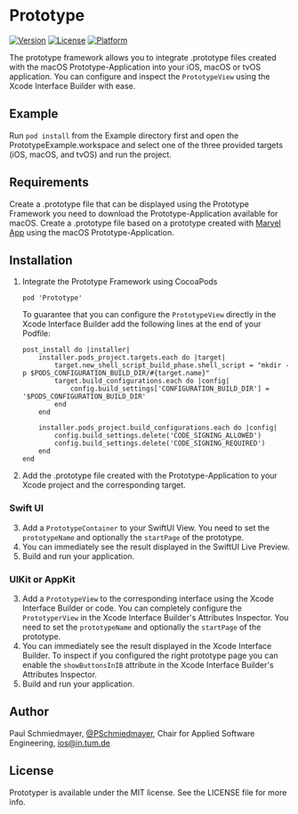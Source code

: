 # Prototype

[![Version](https://img.shields.io/cocoapods/v/Prototype.svg?style=flat)](http://cocoapods.org/pods/Prototype)
[![License](https://img.shields.io/cocoapods/l/Prototype.svg?style=flat)](http://cocoapods.org/pods/Prototype)
[![Platform](https://img.shields.io/cocoapods/p/Prototype.svg?style=flat)](http://cocoapods.org/pods/Prototype)

The prototype framework allows you to integrate .prototype files created with the macOS Prototype-Application into your iOS, macOS or tvOS application. You can configure and inspect the `PrototypeView` using the Xcode Interface Builder with ease.

## Example

Run `pod install` from the Example directory first and open the PrototypeExample.workspace and select one of the three provided targets (iOS, macOS, and tvOS) and run the project.

## Requirements

Create a .prototype file that can be displayed using the Prototype Framework you need to download the Prototype-Application available for macOS.
Create a .prototype file based on a prototype created with [Marvel App](https://marvelapp.com) using the macOS Prototype-Application.

## Installation

1. Integrate the Prototype Framework using CocoaPods

    ```
    pod 'Prototype'
    ```

    To guarantee that you can configure the `PrototypeView` directly in the Xcode Interface Builder add the following lines at the end of your Podfile:

    ```
    post_install do |installer|
        installer.pods_project.targets.each do |target|
            target.new_shell_script_build_phase.shell_script = "mkdir -p $PODS_CONFIGURATION_BUILD_DIR/#{target.name}"
            target.build_configurations.each do |config|
                config.build_settings['CONFIGURATION_BUILD_DIR'] = '$PODS_CONFIGURATION_BUILD_DIR'
            end
        end

        installer.pods_project.build_configurations.each do |config|
            config.build_settings.delete('CODE_SIGNING_ALLOWED')
            config.build_settings.delete('CODE_SIGNING_REQUIRED')
        end
    end
    ```

2. Add the .prototype file created with the Prototype-Application to your Xcode project and the corresponding target.

### Swift UI

3. Add a `PrototypeContainer` to your SwiftUI View. You need to set the `prototypeName` and optionally the `startPage` of the prototype.
4. You can immediately see the result displayed in the SwiftUI Live Preview.
5. Build and run your application.

### UIKit or AppKit

3. Add a `PrototypeView` to the corresponding interface using the Xcode Interface Builder or code. You can completely configure the `PrototyperView` in the Xcode Interface Builder's Attributes Inspector. You need to set the `prototypeName` and optionally the `startPage` of the prototype.
4. You can immediately see the result displayed in the Xcode Interface Builder. To inspect if you configured the right prototype page you can enable the `showButtonsInIB` attribute in the Xcode Interface Builder's Attributes Inspector.
5. Build and run your application.

## Author

Paul Schmiedmayer, [@PSchmiedmayer](https://twitter.com/PSchmiedmayer), Chair for Applied Software Engineering, ios@in.tum.de

## License

Prototyper is available under the MIT license. See the LICENSE file for more info.
